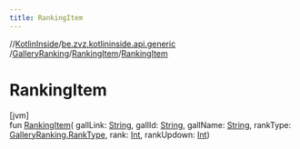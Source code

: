 ```yaml
---
title: RankingItem
---
```

//[KotlinInside](../../../../index.html)/[be.zvz.kotlininside.api.generic](../../index.html)
/[GalleryRanking](../index.html)/[RankingItem](index.html)/[RankingItem](-ranking-item.html)

# RankingItem

[jvm]\
fun [RankingItem](-ranking-item.html)(
gallLink: [String](https://kotlinlang.org/api/latest/jvm/stdlib/kotlin/-string/index.html),
gallId: [String](https://kotlinlang.org/api/latest/jvm/stdlib/kotlin/-string/index.html),
gallName: [String](https://kotlinlang.org/api/latest/jvm/stdlib/kotlin/-string/index.html),
rankType: [GalleryRanking.RankType](../-rank-type/index.html),
rank: [Int](https://kotlinlang.org/api/latest/jvm/stdlib/kotlin/-int/index.html),
rankUpdown: [Int](https://kotlinlang.org/api/latest/jvm/stdlib/kotlin/-int/index.html))




